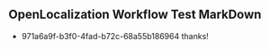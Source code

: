 ## OpenLocalization Workflow Test MarkDown
* 971a6a9f-b3f0-4fad-b72c-68a55b186964 thanks!

<!--HONumber=Jul16_HO3-->


